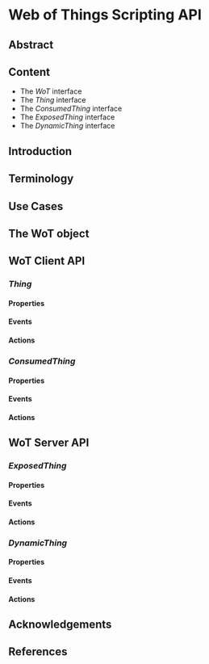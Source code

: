 Web of Things Scripting API
===========================

Abstract
--------

Content
-------

* The *WoT* interface
* The *Thing* interface
* The *ConsumedThing* interface
* The *ExposedThing* interface
* The *DynamicThing* interface

Introduction
------------

Terminology
-----------

Use Cases
---------

The WoT object
--------------

WoT Client API
--------------

###  *Thing*

#### Properties

#### Events

#### Actions


###  *ConsumedThing*

#### Properties

#### Events

#### Actions

WoT Server API
--------------

###  *ExposedThing*

#### Properties

#### Events

#### Actions

###  *DynamicThing*

#### Properties

#### Events

#### Actions

Acknowledgements
----------------

References
----------
